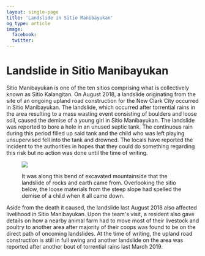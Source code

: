 ```yaml
---
layout: single-page
title: 'Landslide in Sitio Manibayukan'
og_type: article
image:
  facebook:
  twitter:
---
```

# Landslide in Sitio Manibayukan

Sitio Manibayukan is one of the ten sitios comprising what is collectively known as Sitio Kalangitan. On August 2018, a landslide originating from the site of an ongoing upland road construction for the New Clark City occurred in Sitio Manibayukan. The landslide, which occurred after torrential rains in the area resulting to a mass wasting event consisting of boulders and loose soil, caused the demise of a young girl in Sitio Manibayukan. The landslide was reported to bore a hole in an unused septic tank. The continuous rain during this period filled up said tank and the child who was left playing unsupervised fell into the tank and drowned.  The locals have reported the incident to the authorities in hopes that they could do something regarding this risk but no action was done until the time of writing.

<figure class='figure col-lg-12 img-container'>
<img class='img-fluid post-img img-shadow mx-auto d-block' src='{{ site.baseurl }}/media/site/efforts/counter-mapping-new-clark-city/stories/landslide/landslide-01.png'>
<p class='figure-caption text-center'>It was along this bend of excavated mountainside that the landslide of rocks and earth came from. Overlooking the sitio below, the loose materials from the steep slope had spelled the demise of a child when it all came down.</p>
</figure>

Aside from the death it caused, the landslide last August 2018 also affected livelihood in Sitio Manibayukan. Upon the team's visit, a resident also gave details on how a nearby animal farm had to move most of their livestock and poultry to another area after majority of their coops was found to be on the direct path of oncoming landslides.
At the time of writing, the upland road construction is still in full swing  and another landslide on the area was reported after another bout of torrential rains last March 2019.
